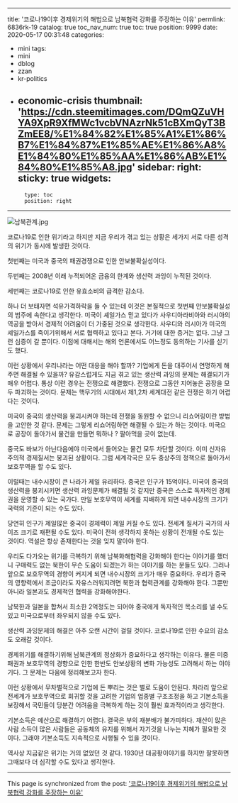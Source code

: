 
---
title: '코로나19이후 경제위기의 해법으로 남북협력 강화를 주장하는 이유'
permlink: 6836rk-19
catalog: true
toc_nav_num: true
toc: true
position: 9999
date: 2020-05-17 00:31:48
categories:
- mini
tags:
- mini
- dblog
- zzan
- kr-politics
- economic-crisis
thumbnail: 'https://cdn.steemitimages.com/DQmQZuVHYA9XpR9XfMWc1vcbVNAzrNk51cBXmQyT3BZmEE8/%E1%84%82%E1%85%A1%E1%86%B7%E1%84%87%E1%85%AE%E1%86%A8%E1%84%80%E1%85%AA%E1%86%AB%E1%84%80%E1%85%A8.jpg'
sidebar:
    right:
        sticky: true
widgets:
    -
        type: toc
        position: right
---


![남북관계.jpg](https://cdn.steemitimages.com/DQmQZuVHYA9XpR9XfMWc1vcbVNAzrNk51cBXmQyT3BZmEE8/%E1%84%82%E1%85%A1%E1%86%B7%E1%84%87%E1%85%AE%E1%86%A8%E1%84%80%E1%85%AA%E1%86%AB%E1%84%80%E1%85%A8.jpg)


코로나19로 인한 위기라고 하지만 지금 우리가 겪고 있는 상황은 세가지 서로 다른 성격의 위기가 동시에 발생한 것이다.

첫번째는 미국과 중국의 패권경쟁으로 인한 안보불확실성이다.

두번째는 2008년 이래 누적되어온 금융의 한계와 생산력 과잉이 누적된 것이다.

세번째는 코로나19로 인한 유효소비의 급격한 감소다.

하나 더 보태자면 석유가격하락을 들 수 있는데 이것은 본질적으로 첫번째 안보불확실성의 범주에 속한다고 생각한다. 미국이 셰일가스 믿고 있다가 사우디아라비아와 러시아의 역공을 받아서 경제적 어려움이 더 가중된 것으로 생각한다. 사우디와 러시아가 미국의 셰일가스를 죽이기위해서 서로 협력하고 있다고 본다. 거기에 대한 증거는 없다. 그냥 그런 심증이 갈 뿐이다. 이점에 대해서는 해외 언론에서도 어느정도 동의하는 기사를 싣기도 했다.

이런 상황에서 우리나라는 어떤 대응을 해야 할까? 기업에게 돈을 대주어서 연명하게 해주면 해결될 수 있을까? 유감스럽게도 지금 겪고 있는 생산력 과잉의 문제는 해결되기가 매우 어렵다. 통상 이런 경우는 전쟁으로 해결했다. 전쟁으로 그동안 지어놓은 공장을 모두 파괴하는 것이다. 문제는 핵무기의 시대에서 제1,2차 세계대전 같은 전쟁은 하기 어렵다는 것이다.

미국이 중국의 생산력을 붕괴시켜야 하는데 전쟁을 동원할 수 없으니 리쇼어링이란 방법을 고안한 것 같다. 문제는 그렇게 리쇼어링하면 해결될 수 있는가 하는 것이다. 미국으로 공장이 돌아가서 물건을 만들면 뭐하나 ? 팔아먹을 곳이 없는데.

중국도 바보가 아닌다음에야 미국에서 들어오는 물건 모두 차단할 것이다. 이미 신자유주의적 경제질서는 붕괴된 상황이다. 그럼 세계각국은 모두 중상주의 정책으로 돌아가서 보호무역을 할 수도 있다.

이럴때는 내수시장이 큰 나라가 제일 유리하다. 중국은 인구가 15억이다. 미국이 중국의 생산력을 붕괴시키면 생산력 과잉문제가 해결될 것 같지만 중국은 스스로 독자적인 경제권을 운영할 수 있는 국가다. 만일 보호무역이 세계를 지배하게 되면 내수시장의 크기가 국력의 기준이 되는 수도 있다.

당연히 인구가 제일많은 중국이 경제력이 제일 커질 수도 있다. 전세계 질서가 국가의 사이즈 크기로 재편될 수도 있다. 미국이 전혀 생각하지 못하는 상황이 전개될 수도 있는 것이다. 역설은 항상 존재한다는 것을 잊지 말아야 한다.

우리도 다가오는 위기를 극복하기 위해 남북화해협력을 강화해야 한다는 이야기를 했더니 구매력도 없는 북한이 무슨 도움이 되겠는가 하는 이야기를 하는 분들도 있다. 그러나 앞으로 보호무역의 경향이 커지게 되면 내수시장의 크기가 매우 중요하다. 우리가 중국의 영향력에서 조금이라도 자유스러워지려면 북한과 협력관계를 강화해야 한다. 그뿐만 아니라 일본과도 경제적인 협력을 강화해야한다.

남북한과 일본을 합쳐서 최소한 2억정도는 되어야 중국에게 독자적인 목소리를 낼 수도 있고 미국으로부터 좌우되지 않을 수도 있다.

생산력 과잉문제의 해결은 아주 오랜 시간이 걸릴 것이다. 코로나19로 인한 수요의 감소도 오래갈 것이다.

경제위기를 해결하기위해 남북관계의 정상화가 중요하다고 생각하는 이유다. 물론 미중패권과 보호무역의 경향으로 인한 한반도 안보상황의 변화 가능성도 고려해서 하는 이야기다. 그 문제는 다음에 정리해보고자 한다.

이런 상황에서 무차별적으로 기업에 돈 뿌리는 것은 별로 도움이 안된다. 차라리 앞으로 전세계가 보호무역으로 회귀할 것을 고려한 기업의 업종별 구조조정을 하고 기본소득을 보장해서 국민들이 당분간 어려움을 극복하게 하는 것이 훨씬 효과적이라고 생각한다.

기본소득은 예산으로 해결하기 어렵다. 결국은 부의 재분배가 불가피하다. 재산이 많은 사람 소득이 많은 사람들은 공동체의 유지를 위해서 자기것을 나누는 지혜가 필요한 것이다. 그래야 기본소득도 지속적으로 시행될 수 있을 것이다.

역사상 지금같은 위기는 거의 없었던 것 같다. 1930년 대공황이야기를 하지만 잘못하면 그때보다 더 심각할 수도 있다고 생각한다.

- - -

This page is synchronized from the post: ['코로나19이후 경제위기의 해법으로 남북협력 강화를 주장하는 이유'](https://steemit.com/@oldstone/6836rk-19)
